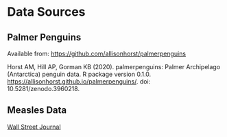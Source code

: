 # Data Sources

## Palmer Penguins

Available from: https://github.com/allisonhorst/palmerpenguins

Horst AM, Hill AP, Gorman KB (2020). palmerpenguins: Palmer
Archipelago (Antarctica) penguin data. R package version 0.1.0.
https://allisonhorst.github.io/palmerpenguins/. doi:
10.5281/zenodo.3960218.

## Measles Data

[Wall Street Journal](http://graphics.wsj.com/infectious-diseases-and-vaccines/)
